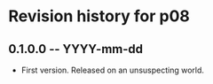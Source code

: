 # Revision history for p08

## 0.1.0.0 -- YYYY-mm-dd

* First version. Released on an unsuspecting world.
